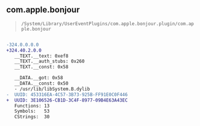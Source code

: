 ## com.apple.bonjour

> `/System/Library/UserEventPlugins/com.apple.bonjour.plugin/com.apple.bonjour`

```diff

-324.0.0.0.0
+324.40.2.0.0
   __TEXT.__text: 0xef8
   __TEXT.__auth_stubs: 0x260
   __TEXT.__const: 0x58

   __DATA.__got: 0x58
   __DATA.__const: 0x50
   - /usr/lib/libSystem.B.dylib
-  UUID: 453316EA-4C57-3B73-925B-FF91E0C0F446
+  UUID: 3E106526-CB1D-3C4F-8977-09B4E63A43EC
   Functions: 13
   Symbols:   53
   CStrings:  30

```

